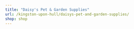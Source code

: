 ```yaml
---
title: "Daisy's Pet & Garden Supplies"
url: /kingston-upon-hull/daisys-pet-and-garden-supplies/
shop: shop
---
```

